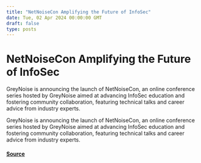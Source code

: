 ```yaml
---
title: "NetNoiseCon Amplifying the Future of InfoSec"
date: Tue, 02 Apr 2024 00:00:00 GMT
draft: false
type: posts
---
```

# NetNoiseCon Amplifying the Future of InfoSec





GreyNoise is announcing the launch of NetNoiseCon, an online conference series hosted by GreyNoise aimed at advancing InfoSec education and fostering community collaboration, featuring technical talks and career advice from industry experts.

GreyNoise is announcing the launch of NetNoiseCon, an online conference series hosted by GreyNoise aimed at advancing InfoSec education and fostering community collaboration, featuring technical talks and career advice from industry experts.

#### [Source](https://www.greynoise.io/blog/netnoisecon-amplifying-the-future-of-infosec)

